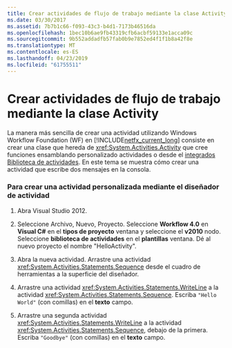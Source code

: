 ```yaml
---
title: Crear actividades de flujo de trabajo mediante la clase Activity
ms.date: 03/30/2017
ms.assetid: 7b7b1c66-f093-43c3-b4d1-7173b46516da
ms.openlocfilehash: 1bec10b6ae9fb43319cfb6acbf59133e1acca09c
ms.sourcegitcommit: 9b552addadfb57fab0b9e7852ed4f1f1b8a42f8e
ms.translationtype: MT
ms.contentlocale: es-ES
ms.lasthandoff: 04/23/2019
ms.locfileid: "61755511"
---
```

# <a name="workflow-activity-authoring-using-the-activity-class"></a>Crear actividades de flujo de trabajo mediante la clase Activity
La manera más sencilla de crear una actividad utilizando Windows Workflow Foundation (WF) en [!INCLUDE[netfx_current_long](../../../includes/netfx-current-long-md.md)] consiste en crear una clase que hereda de <xref:System.Activities.Activity> que cree funciones ensamblando personalizado actividades o desde el [integrados Biblioteca de actividades](net-framework-4-5-built-in-activity-library.md). En este tema se muestra cómo crear una actividad que escribe dos mensajes en la consola.

### <a name="to-create-a-custom-activity-using-the-activity-designer"></a>Para crear una actividad personalizada mediante el diseñador de actividad

1. Abra Visual Studio 2012.

2. Seleccione Archivo, Nuevo, Proyecto. Seleccione **Workflow 4.0** en **Visual C#** en el **tipos de proyecto** ventana y seleccione el **v2010** nodo. Seleccione **biblioteca de actividades** en el **plantillas** ventana. Dé al nuevo proyecto el nombre "HelloActivity".

3. Abra la nueva actividad.  Arrastre una actividad <xref:System.Activities.Statements.Sequence> desde el cuadro de herramientas a la superficie del diseñador.

4. Arrastre una actividad <xref:System.Activities.Statements.WriteLine> a la actividad <xref:System.Activities.Statements.Sequence>. Escriba `"Hello World"` (con comillas) en el **texto** campo.

5. Arrastre una segunda actividad <xref:System.Activities.Statements.WriteLine> a la actividad <xref:System.Activities.Statements.Sequence>, debajo de la primera. Escriba `"Goodbye"` (con comillas) en el **texto** campo.
